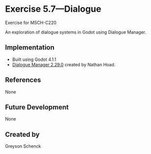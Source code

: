 # Exercise 5.7—Dialogue

Exercise for MSCH-C220

An exploration of dialogue systems in Godot using Dialogue Manager.

## Implementation

 - Built using Godot 4.1.1
 - [Dialogue Manager 2.29.0](https://github.com/nathanhoad/godot_dialogue_manager) created by Nathan Hoad.

## References

None

## Future Development

None

## Created by 

Greyson Schenck
